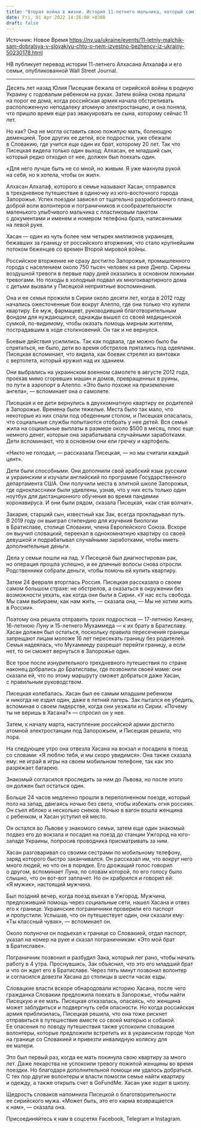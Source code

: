 ```yaml
---
title: "Вторая война в жизни. История 11-летнего мальчика, который сам добрался из Запорожья в Словакию, и его семьи — WSJ"
date: Fri, 01 Apr 2022 14:26:00 +0300
draft: false
---
```

Источник: Новое Время https://nv.ua/ukraine/events/11-letniy-malchik-sam-dobralsya-v-slovakiyu-chto-o-nem-izvestno-bezhency-iz-ukrainy-50230178.html


НВ публикует перевод истории 11-летнего Алхасана Алхалафа и его семьи, опубликованной Wall Street Journal.

***

Десять лет назад Юлия Писецкая бежала от сирийской войны в родную Украину с годовалым ребенком на руках. Затем война снова пришла на порог ее дома, когда российская армия начала обстреливать расположенную неподалеку атомную электростанцию, и она поняла, что пришло время еще раз эвакуировать ее сына, которому сейчас 11 лет.

Но как? Она не могла оставить свою пожилую мать, болеющую деменцией. Трое других ее детей, все подростки, уже сбежали в Словакию, где учится еще один их брат, которому 20 лет. Так что Писецкая видела только один выход: Алхасан, ее младший сын, который редко отходил от нее, должен был поехать один.

«Для него лучше быть не со мной, но живым. Я уже махнула рукой на себя, но я хотела, чтобы он жил».

Алхасан Алхалаф, которого в семье называют Хасан, отправился в трехдневное путешествие в одиночку из юго-восточного города Запорожье. Успех поездки зависел от тщательно разработанного плана, доброй воли волонтеров и пограничников и сообразительности маленького улыбчивого мальчика с пластиковым пакетом с документами и именем и номером телефона брата, написанными на левой руке.

Хасан — один из чуть более чем четырех миллионов украинцев, бежавших за границу от российского вторжения, что стало крупнейшим потоком беженцев со времен Второй мировой войны.

Российское вторжение не сразу достигло Запорожья, промышленного города с населением около 750 тысяч человек на реке Днепр. Сирены воздушной тревоги в первые пару дней оказались в основном ложными тревогами. Но походы в холодный подвал их многоквартирного дома с детьми вызвали у Писецкой неприятные воспоминания.

Она и ее семья прожили в Сирии около десяти лет, когда в 2012 году начались ожесточенные бои вокруг Алеппо, где они только что купили квартиру. Ее муж, фармацевт, руководивший благотворительным фондом для нуждающихся, однажды вышел со своей медицинской сумкой, по-видимому, чтобы оказать помощь мирным жителям, пострадавшим в ходе столкновений. Он так и не вернулся.

Боевые действия усилились. Так как подвала, где можно было бы спрятаться, не было, дети во время обстрелов прятались под одеялами. Писецкая вспоминает, что видела, как боевик стрелял из винтовки с вертолета, который кружил над их зданием.

Они выбрались на украинском военном самолете в августе 2012 года, проехав мимо сгоревших машин и домов, превращенных в руины, по пути в аэропорт в Алеппо. «Это было похоже на приземление ангела», — вспоминает она о самолете.

Писецкая и ее дети вернулись в двухкомнатную квартиру ее родителей в Запорожье. Времена были тяжелые. Места было так мало, что некоторые из них спали под обеденным столом, и Писецкая опасалась, что социальные службы попытаются отобрать у нее детей. Вся семья жила на социальные выплаты в размере около $500 в месяц, плюс еще немного денег, которые она зарабатывала случайными заработками. Дети вспоминают, что в основном они ели гречку и картофель.

«Никто не голодал, — рассказала Писецкая, — но мы считали каждый цент».

Дети были способными. Они дополнили свой арабский язык русским и украинским и изучали английский по программе Государственного департамента США. Они получили места в элитной школе Запорожья, где одноклассники были удивлены, узнав, что у них есть только один ноутбук для дистанционного обучения во время пандемии коронавируса. И они были рядом, сказала Писецкая, «как стая волчат».

Закария, старший сын, известный как Зак, всегда прокладывал путь. В 2019 году он выиграл стипендию для изучения биологии в Братиславе, столице Словакии, члена Европейского Союза. Вскоре он выучил словацкий, переехал в однокомнатную квартиру со своей девушкой и подрабатывал случайными заработками, чтобы иметь дополнительные деньги.

Дела у семьи пошли на лад. У Писецкой был диагностирован рак, но операция прошла успешно, и ее длинные волосы снова отросли. Родственники собрали деньги, чтобы помочь ей купить квартиру.

Затем 24 февраля вторглась Россия. Писецкая рассказала о своем самом большом страхе: не обстрелов, а оказаться в окружении без возможности уехать, как когда они были в Сирии. «У нас есть свобода. Мы сами выбираем, как нам жить, — сказала она, — Мы не хотим жить в России».

Поэтому она решила отправить троих подростков — 17-летнюю Кинану, 16-летнюю Луну и 15-летнего Мухаммеда — к их брату в Братиславу. Хасан должен был остаться, поскольку правила пересечения границы запрещают лицам моложе 16 лет пересекать границу без родителей. Семья надеялась, что Мухаммеду разрешат перейти границу, а если нет, то он сможет вернуться в Запорожье один.

Все трое после изнурительного трехдневного путешествия по стране наконец добрались до Братиславы, где позвонили своей маме: они сказали ей, что по этому маршруту сможет добраться даже Хасан, с правильным руководством.

Писецкая колебалась. Хасан был ее самым младшим ребенком и никогда не ездил один, даже в летний лагерь. Зак пытался ее убедить, вспоминая о своем лидерстве, когда они уезжали из Сирии. «Почему ты не веришь в Хасана?» — спросил он у нее.

Затем, к началу марта, наступление российской армии достигло атомной электростанции под Запорожьем, и Писецкая решила, что пора.

На следующее утро она отвезла Хасана на вокзал и посадила в поезд со словами: «Я люблю тебя, и мы скоро увидимся». Она также сказала ему: не играй в игры на своем мобильном телефоне, так как это разряжает батарею.

Знакомый согласился проследить за ним до Львова, но после этого он должен был остаться один.

Больше 24 часов медленно прошли в переполненном поезде, который полз на запад, двигаясь ночью без света, чтобы избежать огня россиян. Он съел яблоко и несколько снеков. Ночью в вагон вошла женщина с ребенком, и Хасан уступил ей место.

Он остался во Львове у знакомого семьи, затем еще один знакомый подвез его до вокзала и посадил на поезд до станции Ужгород на юго-западе Украины, попросив проводника присматривать за ним.

Хасан разговаривал со своими сестрами по мобильному телефону, заряд которого быстро заканчивался. Он рассказал им, что вокруг него много людей, но что он в порядке. Его дрожащий голос говорил о другом, вспоминает Луна, по словам которой, по его голосу было слышно, что он вот-вот заплачет. Но он храбрился и говорил ей: «Я мужик», настоящий мужчина.

Был поздний вечер, когда поезд въехал в Ужгород. Мужчина, предложивший помощь через социальные сети, нашел Хасана и отвез его к границе. Украинские пограничники проверили его паспорт и пропустили. Услышав, что он путешествует один, они сказали ему: «Ты классный чувак», — вспоминает он.

Около полуночи он подъехал к границе со Словакией, отдал паспорт, указал на номер на руке и сказал пограничникам: «Это мой брат в Братиславе».

Пограничник позвонил и разбудил Зака, который лег рано, чтобы начать работу в 4 утра. Проснувшись, Зак объяснил, что это его младший брат и что он ждет его в Братиславе. Через пять минут позвонил волонтер и согласился довезти Хасана до столицы в шести часах езды.

Словацкие власти вскоре обнародовали историю Хасана, после чего гражданка Словакии предложила поехать в Запорожье, чтобы найти Писецкую и ее мать. Писецкая отказалась, опасаясь, что женщина может заблудиться и подвергнуть себя опасности. Но когда российская армия приблизилась, Писецкая решила, что она тоже рискнет отправиться в путешествие вместе со своей матерью и собакой. Ее опасения по поводу путешествия также успокоили словацкие волонтеры, которые предложили встретить их в украинском городе Чоп на границе со Словакией и привезти инвалидную коляску для ее матери.

Это был первый раз, когда ее мать покинула свою квартиру за много лет. Даже лекарства не успокоили тревогу пожилой женщины во время поездки. Но благодаря дополнительной помощи им удалось добраться. С тех пор другие волонтеры и власти помогли семье найти квартиру и одежду, а также открыть счет в GoFundMe. Хасан уже ходит в школу.

Щедрость словаков напомнила Писецкой о благотворительности ее сирийского мужа. «Может быть, это его карма возвращается к нам», — сказала она.

Присоединяйтесь к нам в соцсетях Facebook, Telegram и Instagram.
